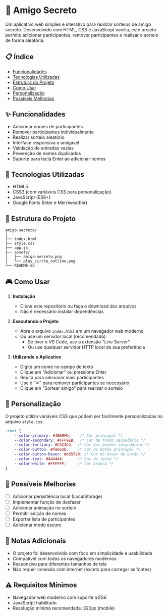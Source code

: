 # 🎁 Amigo Secreto

Um aplicativo web simples e interativo para realizar sorteios de amigo secreto. Desenvolvido com HTML, CSS e JavaScript vanilla, este projeto permite adicionar participantes, remover participantes e realizar o sorteio de forma aleatória.

## 📋 Índice

- [Funcionalidades](#-funcionalidades)
- [Tecnologias Utilizadas](#-tecnologias-utilizadas)
- [Estrutura do Projeto](#-estrutura-do-projeto)
- [Como Usar](#-como-usar)
- [Personalização](#-personalização)
- [Possíveis Melhorias](#-possíveis-melhorias)

## ✨ Funcionalidades

- Adicionar nomes de participantes
- Remover participantes individualmente
- Realizar sorteio aleatório
- Interface responsiva e amigável
- Validação de entradas vazias
- Prevenção de nomes duplicados
- Suporte para tecla Enter ao adicionar nomes

## 🚀 Tecnologias Utilizadas

- HTML5
- CSS3 (com variáveis CSS para personalização)
- JavaScript (ES6+)
- Google Fonts (Inter e Merriweather)

## 📁 Estrutura do Projeto

```
amigo-secreto/
│
├── index.html
├── style.css
├── app.js
├── assets/
│   ├── amigo-secreto.png
│   └── play_circle_outline.png
└── README.md
```

## 🎮 Como Usar

1. **Instalação**
   - Clone este repositório ou faça o download dos arquivos
   - Não é necessário instalar dependências

2. **Executando o Projeto**
   - Abra o arquivo `index.html` em um navegador web moderno
   - Ou use um servidor local (recomendado):
     - Se tiver o VS Code, use a extensão "Live Server"
     - Ou use qualquer servidor HTTP local de sua preferência

3. **Utilizando o Aplicativo**
   - Digite um nome no campo de texto
   - Clique em "Adicionar" ou pressione Enter
   - Repita para adicionar mais participantes
   - Use o "✕" para remover participantes se necessário
   - Clique em "Sortear amigo" para realizar o sorteio

## 🎨 Personalização

O projeto utiliza variáveis CSS que podem ser facilmente personalizadas no arquivo `style.css`:

```css
:root {
    --color-primary: #4B69FD;    /* Cor principal */
    --color-secondary: #FFF9EB;  /* Cor de fundo secundária */
    --color-tertiary: #C4C4C4;  /* Cor dos botões secundários */
    --color-button: #fe652b;    /* Cor do botão principal */
    --color-button-hover: #e55720; /* Cor do hover do botão */
    --color-text: #444444;      /* Cor do texto */
    --color-white: #FFFFFF;     /* Cor branca */
}
```

## 🚀 Possíveis Melhorias

- [ ] Adicionar persistência local (LocalStorage)
- [ ] Implementar função de desfazer
- [ ] Adicionar animação no sorteio
- [ ] Permitir edição de nomes
- [ ] Exportar lista de participantes
- [ ] Adicionar modo escuro

## 📝 Notas Adicionais

- O projeto foi desenvolvido com foco em simplicidade e usabilidade
- Compatível com todos os navegadores modernos
- Responsivo para diferentes tamanhos de tela
- Não requer conexão com internet (exceto para carregar as fontes)

## ⚠️ Requisitos Mínimos

- Navegador web moderno com suporte a ES6
- JavaScript habilitado
- Resolução mínima recomendada: 320px (mobile)